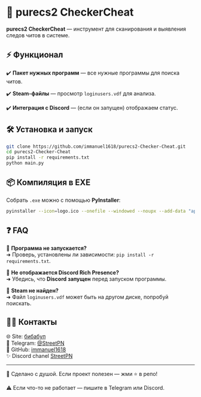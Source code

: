 # 🎯 purecs2 CheckerCheat

**purecs2 CheckerCheat** — инструмент для сканирования и выявления следов читов в системе.

## ⚡ Функционал

✔️ **Пакет нужных программ** — все нужные программы для поиска читов.

✔️ **Steam-файлы** — просмотр `loginusers.vdf` для анализа.

✔️ **Интеграция с Discord** — (если он запущен) отображаем статус.

## 🛠️ Установка и запуск

```bash
git clone https://github.com/immanuel1618/purecs2-Checker-Cheat.git
cd purecs2-Checker-Cheat
pip install -r requirements.txt
python main.py
```

## 📦 Компиляция в EXE

Собрать `.exe` можно с помощью **PyInstaller**:

```bash
pyinstaller --icon=logo.ico --onefile --windowed --noupx --add-data "app;app" --add-data "assets;assets" --version-file version.txt main.py
```

## ❓ FAQ

🔹 **Программа не запускается?**  
➜ Проверь, установлены ли зависимости: `pip install -r requirements.txt`.

🔹 **Не отображается Discord Rich Presence?**  
➜ Убедись, что **Discord запущен** перед запуском программы.

🔹 **Steam не найден?**  
➜ Файл `loginusers.vdf` может быть на другом диске, попробуй поискать.

## 👨‍💻 Контакты

🌐 Site: [бибабуп](https://immanuel.nna1618.com/)  
📌 Telegram: [@StreetPN](https://t.me/StreetPN)  
🦈 GitHub: [immanuel1618](https://github.com/immanuel1618)  
✨ Discord chanel [StreetPN](https://discord.gg/xXk2VTU5)

---
💙 Сделано с душой. Если проект полезен — жми ⭐ в репо!

⚠️ Если что-то не работает — пишите в Telegram или Discord.
